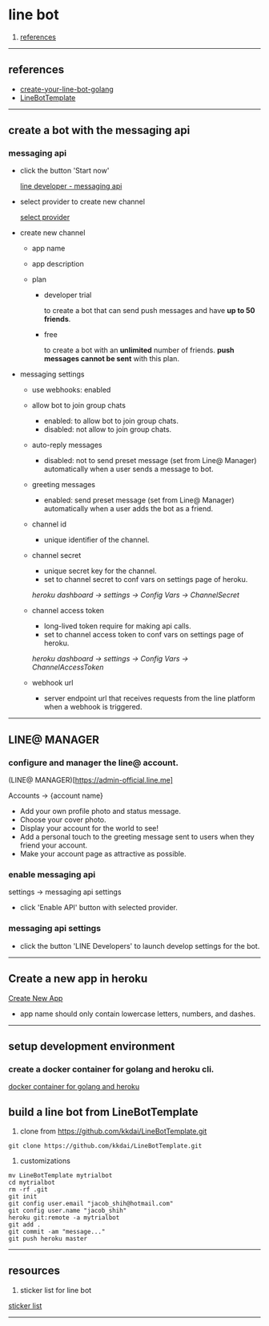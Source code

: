 
# line bot

1. [references](#references)

---

<a name="references" />

## references

* [create-your-line-bot-golang](http://www.evanlin.com/create-your-line-bot-golang/)
* [LineBotTemplate](https://github.com/kkdai/LineBotTemplate/blob/master/README.md)

---

## create a bot with the messaging api

### messaging api

- click the button 'Start now'

    [line developer - messaging api](https://developers.line.biz/en/services/messaging-api/)

- select provider to create new channel

    [select provider](https://developers.line.biz/console/register/messaging-api/provider/)

- create new channel

    - app name

    - app description

    - plan

        - developer trial

            to create a bot that can send push messages and have **up to 50 friends**.

        - free

            to create a bot with an **unlimited** number of friends. **push messages cannot be sent** with this plan.

- messaging settings

    - use webhooks: enabled

    - allow bot to join group chats

        - enabled: to allow bot to join group chats.
        - disabled: not allow to join group chats.

    - auto-reply messages

        - disabled: not to send preset message (set from Line@ Manager) automatically when a user sends a message to bot.

    - greeting messages

        - enabled: send preset message (set from Line@ Manager) automatically when a user adds the bot as a friend.

    - channel id

        - unique identifier of the channel.

    - channel secret

        - unique secret key for the channel.
        - set to channel secret to conf vars on settings page of heroku.

        *heroku dashboard -> settings -> Config Vars -> ChannelSecret*

    - channel access token

        - long-lived token require for making api calls.
        - set to channel access token to conf vars on settings page of heroku.

        *heroku dashboard -> settings -> Config Vars -> ChannelAccessToken*

    - webhook url

        - server endpoint url that receives requests from the line platform when a webhook is triggered.


---

## LINE@ MANAGER

### configure and manager the line@ account.

(LINE@ MANAGER)[https://admin-official.line.me]

Accounts -> {account name}

- Add your own profile photo and status message.
- Choose your cover photo.
- Display your account for the world to see!
- Add a personal touch to the greeting message sent to users when they friend your account.
- Make your account page as attractive as possible.


### enable messaging api

settings -> messaging api settings

- click 'Enable API' button with selected provider.

### messaging api settings

- click the button 'LINE Developers' to launch develop settings for the bot.

---

## Create a new app in heroku

[Create New App](https://dashboard.heroku.com/new-app?template=)

- app name should only contain lowercase letters, numbers, and dashes.

---

## setup development environment

### create a docker container for golang and heroku cli.

[docker container for golang and heroku](https://github.com/alpha-jacobshih/notes/blob/master/heroku/heroku_notes.md#setup_environment)

## build a line bot from LineBotTemplate

1. clone from https://github.com/kkdai/LineBotTemplate.git

```
git clone https://github.com/kkdai/LineBotTemplate.git
```

1. customizations

```
mv LineBotTemplate mytrialbot
cd mytrialbot
rm -rf .git
git init
git config user.email "jacob_shih@hotmail.com"
git config user.name "jacob_shih"
heroku git:remote -a mytrialbot
git add .
git commit -am "message..."
git push heroku master
```

---

## resources

1. sticker list for line bot

[sticker list](https://devdocs.line.me/files/sticker_list.pdf)

---


